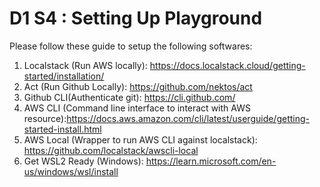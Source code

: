 # D1 S4 : Setting Up Playground

Please follow these guide to setup the following softwares:
1.  Localstack (Run AWS locally): https://docs.localstack.cloud/getting-started/installation/
2.  Act (Run Github Locally): https://github.com/nektos/act
3.  Github CLI(Authenticate git): https://cli.github.com/
4.  AWS CLI (Command line interface to interact with AWS resource):https://docs.aws.amazon.com/cli/latest/userguide/getting-started-install.html
5.  AWS Local (Wrapper to run AWS CLI against localstack): https://github.com/localstack/awscli-local
6.  Get WSL2 Ready (Windows): https://learn.microsoft.com/en-us/windows/wsl/install